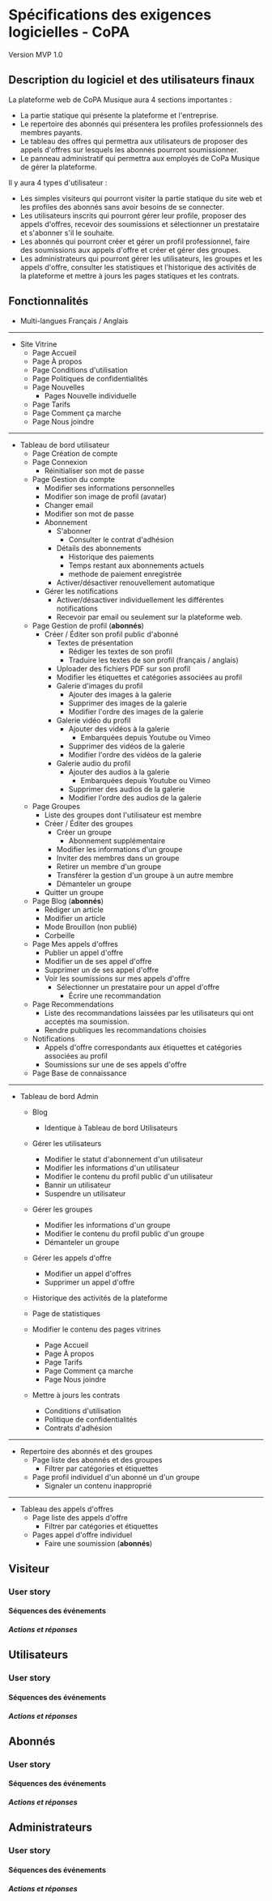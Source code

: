 # Spécifications des exigences logicielles - CoPA

Version MVP 1.0

## Description du logiciel et des utilisateurs finaux

La plateforme web de CoPA Musique aura 4 sections importantes :

- La partie statique qui présente la plateforme et l'entreprise.
- Le repertoire des abonnés qui présentera les profiles professionnels des membres payants.
- Le tableau des offres qui permettra aux utilisateurs de proposer des appels d'offres sur lesquels les abonnés pourront
  soumissionner.
- Le panneau administratif qui permettra aux employés de CoPa Musique de gérer la plateforme.

Il y aura 4 types d'utilisateur :

- Les simples visiteurs qui pourront visiter la partie statique du site web et les profiles des abonnés sans avoir
  besoins de se connecter.
- Les utilisateurs inscrits qui pourront gérer leur profile, proposer des appels d'offres, recevoir des soumissions et
  sélectionner un prestataire et s'abonner s'il le souhaite.
- Les abonnés qui pourront créer et gérer un profil professionnel, faire des soumissions aux appels d'offre et créer et
  gérer des groupes.
- Les administrateurs qui pourront gérer les utilisateurs, les groupes et les appels d'offre, consulter les statistiques
  et l'historique des activités de la plateforme et mettre à jours les pages statiques et les contrats.

## Fonctionnalités

- Multi-langues Français / Anglais

---

- Site Vitrine
    - Page Accueil
    - Page À propos
    - Page Conditions d'utilisation
    - Page Politiques de confidentialités
    - Page Nouvelles
        - Pages Nouvelle individuelle
    - Page Tarifs
    - Page Comment ça marche
    - Page Nous joindre

---

- Tableau de bord utilisateur
    - Page Création de compte
    - Page Connexion
        - Réinitialiser son mot de passe
    - Page Gestion du compte
        - Modifier ses informations personnelles
        - Modifier son image de profil (avatar)
        - Changer email
        - Modifier son mot de passe
        - Abonnement
            - S'abonner
                - Consulter le contrat d'adhésion
            - Détails des abonnements
                - Historique des paiements
                - Temps restant aux abonnements actuels
                - methode de paiement enregistrée
            - Activer/désactiver renouvellement automatique
        - Gérer les notifications
            - Activer/désactiver individuellement les différentes notifications
            - Recevoir par email ou seulement sur la plateforme web.
    - Page Gestion de profil (**abonnés**)
        - Créer / Éditer son profil public d'abonné
            - Textes de présentation
                - Rédiger les textes de son profil
                - Traduire les textes de son profil (français / anglais)
            - Uploader des fichiers PDF sur son profil
            - Modifier les étiquettes et catégories associées au profil
            - Galerie d'images du profil
                - Ajouter des images à la galerie
                - Supprimer des images de la galerie
                - Modifier l'ordre des images de la galerie
            - Galerie vidéo du profil
                - Ajouter des vidéos à la galerie
                    - Embarquées depuis Youtube ou Vimeo
                - Supprimer des vidéos de la galerie
                - Modifier l'ordre des vidéos de la galerie
            - Galerie audio du profil
                - Ajouter des audios à la galerie
                    - Embarquées depuis Youtube ou Vimeo
                - Supprimer des audios de la galerie
                - Modifier l'ordre des audios de la galerie
    - Page Groupes
        - Liste des groupes dont l'utilisateur est membre
        - Créer / Éditer des groupes
            - Créer un groupe
                - Abonnement supplémentaire
            - Modifier les informations d'un groupe
            - Inviter des membres dans un groupe
            - Retirer un membre d'un groupe
            - Transférer la gestion d'un groupe à un autre membre
            - Démanteler un groupe
        - Quitter un groupe
    - Page Blog (**abonnés**)
        - Rédiger un article
        - Modifier un article
        - Mode Brouillon (non publié)
        - Corbeille
    - Page Mes appels d'offres
        - Publier un appel d'offre
        - Modifier un de ses appel d'offre
        - Supprimer un de ses appel d'offre
        - Voir les soumissions sur mes appels d'offre
            - Sélectionner un prestataire pour un appel d'offre
                - Écrire une recommandation
    - Page Recommendations
        - Liste des recommandations laissées par les utilisateurs qui ont acceptés ma soumission.
        - Rendre publiques les recommandations choisies
    - Notifications
        - Appels d'offre correspondants aux étiquettes et catégories associées au profil
        - Soumissions sur une de ses appels d'offre
    - Page Base de connaissance

---

- Tableau de bord Admin
    - Blog
        - Identique à Tableau de bord Utilisateurs
    - Gérer les utilisateurs
        - Modifier le statut d'abonnement d'un utilisateur
        - Modifier les informations d'un utilisateur
        - Modifier le contenu du profil public d'un utilisateur
        - Bannir un utilisateur
        - Suspendre un utilisateur
    - Gérer les groupes
        - Modifier les informations d'un groupe
        - Modifier le contenu du profil public d'un groupe
        - Démanteler un groupe

    - Gérer les appels d'offre
        - Modifier un appel d'offres
        - Supprimer un appel d'offre
    - Historique des activités de la plateforme
    - Page de statistiques
    - Modifier le contenu des pages vitrines
        - Page Accueil
        - Page À propos
        - Page Tarifs
        - Page Comment ça marche
        - Page Nous joindre
    - Mettre à jours les contrats
        - Conditions d'utilisation
        - Politique de confidentialités
        - Contrats d'adhésion

---

- Repertoire des abonnés et des groupes
    - Page liste des abonnés et des groupes
        - Filtrer par catégories et étiquettes
    - Page profil individuel d'un abonné un d'un groupe
        - Signaler un contenu inapproprié

---

- Tableau des appels d'offres
    - Page liste des appels d'offre
        - Filtrer par catégories et étiquettes
    - Pages appel d'offre individuel
        - Faire une soumission (**abonnés**)

## Visiteur

### User story

#### Séquences des événements

##### Actions et réponses

## Utilisateurs

### User story

#### Séquences des événements

##### Actions et réponses

## Abonnés

### User story

#### Séquences des événements

##### Actions et réponses

## Administrateurs

### User story

#### Séquences des événements

##### Actions et réponses
